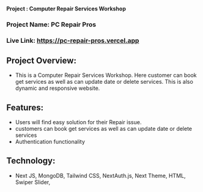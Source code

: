 #### Project : Computer Repair Services Workshop

### Project Name: PC Repair Pros

### Live Link: https://pc-repair-pros.vercel.app


## Project Overview:
- This is a Computer Repair Services Workshop. Here customer can book get services as well as can update date or delete services. This is also dynamic and responsive website. 

## Features:
- Users will find easy solution for their Repair issue.
- customers can book get services as well as can update date or delete services
- Authentication functionality

## Technology:
- Next JS, MongoDB, Tailwind CSS, NextAuth.js, Next Theme, HTML, Swiper Slider,
